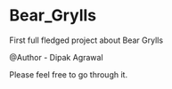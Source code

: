 # Bear_Grylls

First full fledged project about Bear Grylls

@Author - Dipak Agrawal

Please feel free to go through it.
